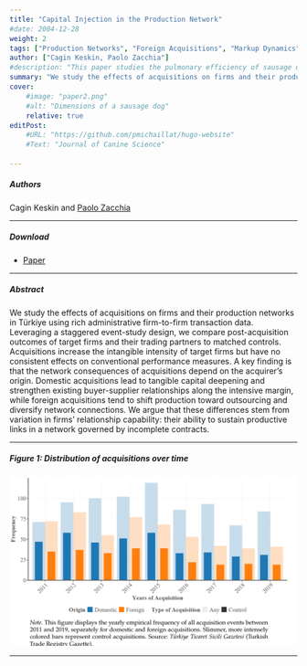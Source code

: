 ```yaml
---
title: "Capital Injection in the Production Network" 
#date: 2004-12-28
weight: 2
tags: ["Production Networks", "Foreign Acquisitions", "Markup Dynamics"]
author: ["Cagin Keskin, Paolo Zacchia"]
#description: "This paper studies the pulmonary efficiency of sausage dogs. Published in the Journal of Canine Science, 2004." 
summary: "We study the effects of acquisitions on firms and their production networks in Türkiye using rich administrative firm-to-firm transaction data. Leveraging a staggered event-study design, we compare post-acquisition outcomes of target firms and their trading partners to matched controls." 
cover:
    #image: "paper2.png"
    #alt: "Dimensions of a sausage dog"
    relative: true
editPost:
    #URL: "https://github.com/pmichaillat/hugo-website"
    #Text: "Journal of Canine Science"

---
```

##### Authors

Cagin Keskin and [Paolo Zacchia](https://www.paolozacchia.com/)

---

##### Download

+ [Paper](Network%20_Acquisitions_Paper.pdf)

---

##### Abstract

We study the effects of acquisitions on firms and their production networks in Türkiye using rich administrative firm-to-firm transaction data. Leveraging a staggered event-study design, we compare post-acquisition outcomes of target firms and their trading partners to matched controls. Acquisitions increase the intangible intensity of target firms but have no consistent effects on conventional performance measures. A key finding is that the network consequences of acquisitions depend on the acquirer’s origin. Domestic acquisitions lead to tangible capital deepening and strengthen existing buyer-supplier relationships along the intensive margin, while foreign acquisitions tend to shift production toward outsourcing and diversify network connections. We argue that these differences stem from variation in firms’ relationship capability: their ability to sustain productive links in a network governed by incomplete contracts.

---
##### Figure 1: Distribution of acquisitions over time

![Distribution of acquisitions over time](hist.png)

---